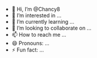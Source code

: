 - 👋 Hi, I’m @Chancy8
- 👀 I’m interested in ...
- 🌱 I’m currently learning ...
- 💞️ I’m looking to collaborate on ...
- 📫 How to reach me ...
- 😄 Pronouns: ...
- ⚡ Fun fact: ...

<!---
Chancy8/Chancy8 is a ✨ special ✨ repository because its `README.md`![1000000562](https://github.com/user-attachments/assets/fe13eda5-8652-470f-a3fc-685e0643b567)
 (this file) appears on your GitHub profile.
You can click the Preview link to take a look at your changes.
--->
